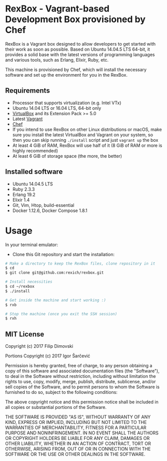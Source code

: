 # RexBox - Vagrant-based Development Box provisioned by Chef

RexBox is a Vagrant box designed to allow developers to get started
with their work as soon as possible. Based on Ubuntu 14.04.5 LTS 64-bit,
it provides a solid base with the latest versions of programming
languages and various tools, such as Erlang, Elixir, Ruby, etc.

This machine is provisioned by Chef, which will install the necessary
software and set up the environment for you in the RexBox.


## Requirements

* Processor that supports virtualization (e.g. Intel VTx)
* Ubuntu 14.04 LTS or 16.04 LTS, 64-bit only
* [VirtualBox](https://www.virtualbox.org/wiki/Downloads) and its
  Extension Pack >= 5.0
* Latest [Vagrant](https://www.vagrantup.com/downloads.html)
* [Chef]()
* If you intend to use RexBox on other Linux distributions or macOS,
  make sure you install the latest VirtualBox and Vagrant on your
  system, so then you can skip running `./install` script and just
  `vagrant up` the box
* At least 4 GiB of RAM, RexBox will use half of it (8 GiB of RAM or
  more is highly recommended)
* At least 6 GiB of storage space (the more, the better)


## Installed software

* Ubuntu 14.04.5 LTS
* Ruby 2.3.3
* Erlang 19.2
* Elixir 1.4
* Git, Vim, Htop, build-essential
* Docker 1.12.6, Docker Compose 1.8.1


# Usage

In your terminal emulator:
* Clone this Git repository and start the installation:
```sh
# Make a directory to keep the RexBox files, clone repository in it
$ cd
$ git clone git@github.com:rexich/rexbox.git

# Install necessities
$ cd ~/rexbox
$ ./install

# Get inside the machine and start working :)
$ rxb

# Stop the machine (once you exit the SSH session)
$ rxh
```


## MIT License

Copyright (c) 2017 Filip Dimovski

Portions Copyright (c) 2017 Igor Šarčević

Permission is hereby granted, free of charge, to any person obtaining a copy
of this software and associated documentation files (the "Software"), to deal
in the Software without restriction, including without limitation the rights
to use, copy, modify, merge, publish, distribute, sublicense, and/or sell
copies of the Software, and to permit persons to whom the Software is
furnished to do so, subject to the following conditions:

The above copyright notice and this permission notice shall be included in all
copies or substantial portions of the Software.

THE SOFTWARE IS PROVIDED "AS IS", WITHOUT WARRANTY OF ANY KIND, EXPRESS OR
IMPLIED, INCLUDING BUT NOT LIMITED TO THE WARRANTIES OF MERCHANTABILITY,
FITNESS FOR A PARTICULAR PURPOSE AND NONINFRINGEMENT. IN NO EVENT SHALL THE
AUTHORS OR COPYRIGHT HOLDERS BE LIABLE FOR ANY CLAIM, DAMAGES OR OTHER
LIABILITY, WHETHER IN AN ACTION OF CONTRACT, TORT OR OTHERWISE, ARISING FROM,
OUT OF OR IN CONNECTION WITH THE SOFTWARE OR THE USE OR OTHER DEALINGS IN THE
SOFTWARE.
